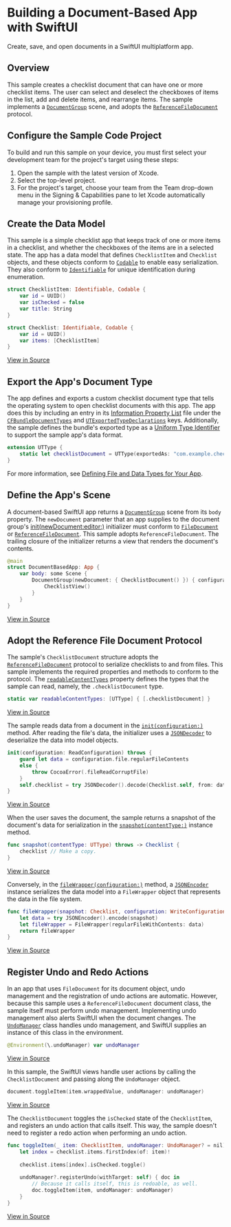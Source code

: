 # Building a Document-Based App with SwiftUI

Create, save, and open documents in a SwiftUI multiplatform app.

## Overview

This sample creates a checklist document that can have one or more checklist items. The user can select and deselect the checkboxes of items in the list, add and delete items, and rearrange items. The sample implements a [`DocumentGroup`](https://developer.apple.com/documentation/swiftui/documentgroup) scene, and adopts the [`ReferenceFileDocument`](https://developer.apple.com/documentation/swiftui/referencefiledocument) protocol.

## Configure the Sample Code Project

To build and run this sample on your device, you must first select your development team for the project's target using these steps:
1. Open the sample with the latest version of Xcode.
2. Select the top-level project.
3. For the project's target, choose your team from the Team drop-down menu in the Signing & Capabilities pane to let Xcode automatically manage your provisioning profile.

## Create the Data Model

This sample is a simple checklist app that keeps track of one or more items in a checklist, and whether the checkboxes of the items are in a selected state. The app has a data model that defines `ChecklistItem` and `Checklist` objects, and these objects conform to [`Codable`](https://developer.apple.com/documentation/swift/codable) to enable easy serialization. They also conform to [`Identifiable`](https://developer.apple.com/documentation/swift/identifiable) for unique identification during enumeration.
``` swift
struct ChecklistItem: Identifiable, Codable {
    var id = UUID()
    var isChecked = false
    var title: String
}

struct Checklist: Identifiable, Codable {
    var id = UUID()
    var items: [ChecklistItem]
}
```
[View in Source](x-source-tag://DataModel)

## Export the App's Document Type

The app defines and exports a custom checklist document type that tells the operating system to open checklist documents with this app. The app does this by including an entry in its [Information Property List](https://developer.apple.com/documentation/bundleresources/information_property_list) file under the [`CFBundleDocumentTypes`](https://developer.apple.com/documentation/bundleresources/information_property_list/cfbundledocumenttypes) and [`UTExportedTypeDeclarations`](https://developer.apple.com/documentation/bundleresources/information_property_list/utexportedtypedeclarations) keys.
Additionally, the sample defines the bundle's exported type as a [Uniform Type Identifier](https://developer.apple.com/documentation/uniformtypeidentifiers/uttype) to support the sample app's data format.
``` swift
extension UTType {
    static let checklistDocument = UTType(exportedAs: "com.example.checklist")
}
```

For more information, see [Defining File and Data Types for Your App](https://developer.apple.com/documentation/uniformtypeidentifiers/defining_file_and_data_types_for_your_app).

## Define the App's Scene

A document-based SwiftUI app returns a [`DocumentGroup`](https://developer.apple.com/documentation/swiftui/documentgroup) scene from its `body` property. The `newDocument` parameter that an app supplies to the document group's [init(newDocument:editor:)](https://developer.apple.com/documentation/swiftui/documentgroup/init(newdocument:editor:)-4toe2) initializer must conform to [`FileDocument`](https://developer.apple.com/documentation/swiftui/filedocument) or [`ReferenceFileDocument`](https://developer.apple.com/documentation/swiftui/referencefiledocument). This sample adopts `ReferenceFileDocument`. The trailing closure of the initializer returns a view that renders the document's contents.
``` swift
@main
struct DocumentBasedApp: App {
    var body: some Scene {
        DocumentGroup(newDocument: { ChecklistDocument() }) { configuration in
            ChecklistView()
        }
    }
}
```
[View in Source](x-source-tag://AppBody)

## Adopt the Reference File Document Protocol

The sample's `ChecklistDocument` structure adopts the [`ReferenceFileDocument`](https://developer.apple.com/documentation/swiftui/referencefiledocument) protocol to serialize checklists to and from files. This sample implements the required properties and methods to conform to the protocol. The [`readableContentTypes`](https://developer.apple.com/documentation/swiftui/filedocument/readablecontenttypes) property defines the types that the sample can read, namely, the `.checklistDocument` type.
``` swift
static var readableContentTypes: [UTType] { [.checklistDocument] }
```
[View in Source](x-source-tag://ContentType)

The sample reads data from a document in the [`init(configuration:)`](https://developer.apple.com/documentation/swiftui/filedocument/init(configuration:)) method. After reading the file's data, the initializer uses a [`JSONDecoder`](https://developer.apple.com/documentation/foundation/jsondecoder) to deserialize the data into model objects.
``` swift
init(configuration: ReadConfiguration) throws {
    guard let data = configuration.file.regularFileContents
    else {
        throw CocoaError(.fileReadCorruptFile)
    }
    self.checklist = try JSONDecoder().decode(Checklist.self, from: data)
}
```
[View in Source](x-source-tag://DocumentInit)

When the user saves the document, the sample returns a snapshot of the document's data for serialization in the [`snapshot(contentType:)`](https://developer.apple.com/documentation/swiftui/referencefiledocument/snapshot(contenttype:)) instance method.
``` swift
func snapshot(contentType: UTType) throws -> Checklist {
    checklist // Make a copy.
}
```
[View in Source](x-source-tag://Snapshot)

Conversely, in the [`fileWrapper(configuration:)`](https://developer.apple.com/documentation/swiftui/filedocument/filewrapper(configuration:)) method, a [`JSONEncoder`](https://developer.apple.com/documentation/foundation/jsonencoder) instance serializes the data model into a `FileWrapper` object that represents the data in the file system.
``` swift
func fileWrapper(snapshot: Checklist, configuration: WriteConfiguration) throws -> FileWrapper {
    let data = try JSONEncoder().encode(snapshot)
    let fileWrapper = FileWrapper(regularFileWithContents: data)
    return fileWrapper
}
```
[View in Source](x-source-tag://FileWrapper)

## Register Undo and Redo Actions
In an app that uses `FileDocument` for its document object, undo management and the registration of undo actions are automatic. However, because this sample uses a `ReferenceFileDocument` document class, the sample itself must perform undo management. Implementing undo management also alerts SwiftUI when the document changes. The [`UndoManager`](https://developer.apple.com/documentation/foundation/undomanager) class handles undo management, and SwiftUI supplies an instance of this class in the environment.
``` swift
@Environment(\.undoManager) var undoManager
```
[View in Source](x-source-tag://UndoManager)

In this sample, the SwiftUI views handle user actions by calling the `ChecklistDocument` and passing along the `UndoManager` object.
``` swift
document.toggleItem(item.wrappedValue, undoManager: undoManager)
```
[View in Source](x-source-tag://ToggleAction)

The `ChecklistDocument` toggles the `isChecked` state of the `ChecklistItem`, and registers an undo action that calls itself. This way, the sample doesn't need to register a redo action when performing an undo action.
``` swift
func toggleItem(_ item: ChecklistItem, undoManager: UndoManager? = nil) {
    let index = checklist.items.firstIndex(of: item)!
    
    checklist.items[index].isChecked.toggle()
    
    undoManager?.registerUndo(withTarget: self) { doc in
        // Because it calls itself, this is redoable, as well.
        doc.toggleItem(item, undoManager: undoManager)
    }
}
```
[View in Source](x-source-tag://PerformToggle)
